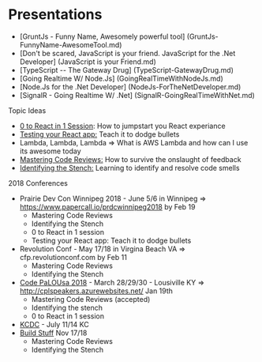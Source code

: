 Presentations
==============

* [GruntJs - Funny Name, Awesomely powerful tool] (GruntJs-FunnyName-AwesomeTool.md)
* [Don't be scared, JavaScript is your friend. JavaScript for the .Net Developer] (JavaScript is your Friend.md)
* [TypeScript -- The Gateway Drug] (TypeScript-GatewayDrug.md)
* [Going Realtime W/ Node.Js] (GoingRealTimeWithNodeJs.md)
* [Node.Js for the .Net Developer] (NodeJs-ForTheNetDeveloper.md)
* [SignalR - Going Realtime W/ .Net] (SignalR-GoingRealTimeWithNet.md)

Topic Ideas
* [0 to React in 1 Session](React-0toReactIn1Session.md): How to jumpstart you React experiance
* [Testing your React app:](React-TestingYourReactApp.md) Teach it to dodge bullets
* Lambda, Lambda, Lambda => What is AWS Lambda and how can I use its awesome today
* [Mastering Code Reviews:](Craftsmanship-MasteringCodeReviews.md) How to survive the onslaught of feedback
* [Identifying the Stench:](Craftsmanship-IdentifyingTheStench.md) Learning to identify and resolve code smells


2018 Conferences
* Prairie Dev Con Winnipeg 2018 - June 5/6 in Winnipeg => https://www.papercall.io/prdcwinnipeg2018 by Feb 19
  * Mastering Code Reviews
  * Identifying the Stench
  * 0 to React in 1 session
  * Testing your React app: Teach it to dodge bullets
* Revolution Conf - May 17/18 in Virgina Beach VA => cfp.revolutionconf.com by Feb 11
  * Mastering Code Reviews
  * Identifying the Stench
* [Code PaLOUsa 2018](http://cplspeakers.azurewebsites.net/) - March 28/29/30 - Lousiville KY => http://cplspeakers.azurewebsites.net/ Jan 19th 
  * Mastering Code Reviews (accepted)
  * Identifying the stench
  * 0 to React in 1 session
* [KCDC](https://sessionize.com/kcdc-2018) - July 11/14 KC
* [Build Stuff](https://buildstuff.typeform.com/to/IKRrCv) Nov 17/18
  * Mastering Code Reviews
  * Identifying the Stench
